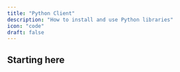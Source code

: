 ```yaml
---
title: "Python Client"
description: "How to install and use Python libraries"
icon: "code"
draft: false
---
```


## Starting here
